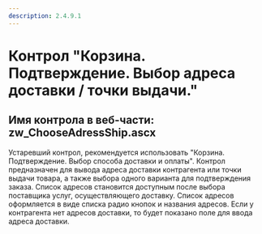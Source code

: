 ```yaml
---
description: 2.4.9.1
---
```


# Контрол "Корзина. Подтверждение. Выбор адреса доставки / точки выдачи."

## Имя контрола в веб-части: zw\_ChooseAdressShip.ascx

Устаревший контрол, рекомендуется использовать "Корзина. Подтверждение. Выбор способа доставки и оплаты". Контрол предназначен для вывода адреса доставки контрагента или точки выдачи товара, а также выбора одного варианта для подтверждения заказа. Список адресов становится доступным после выбора поставщика услуг, осуществляющего доставку. Список адресов оформляется в виде списка радио кнопок и названия адресов. Если у контрагента нет адресов доставки, то будет показано поле для ввода адреса доставки.

